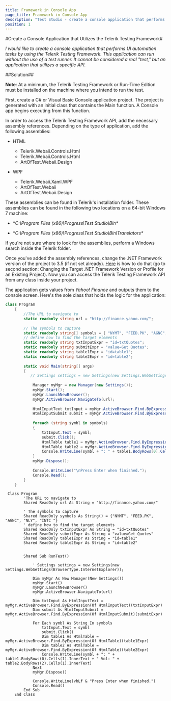 ```yaml
---
title: Framework in Console App
page_title: Framework in Console App
description: "Test Studio - create a console application that performs UI automation tasks by using the Telerik Testing Framework."
position: 1
---
```

#Create a Console Application that Utilizes the Telerik Testing Framework#

*I would like to create a console application that performs UI automation tasks by using the Telerik Testing Framework. This application can run without the use of a test runner. It cannot be considered a real "test," but an application that utilizes a specific API.*

##Solution##

**Note**: At a minimum, the Telerik Testing Framework or Run-Time Edition must be installed on the machine where you intend to run the test.

First, create a C# or Visual Basic Console application project. The project is generated with an initial class that contains the Main function. A Console app begins executing from this function.
 
In order to access the Telerik Testing Framework API, add the necessary assembly references. Depending on the type of application, add the following assemblies:


* HTML

	* Telerik.Webaii.Controls.Html
	* Telerik.Webaii.Controls.Html
	* ArtOfTest.Webaii.Design

* WPF

	* Telerik.Webaii.Xaml.WPF
	* ArtOfTest.Webaii
	* ArtOfTest.Webaii.Design 


These assemblies can be found in Telerik's installation folder. These assemblies can be found in the following two locations on a 64-bit Windows 7 machine:

* **C:\Program Files (x86)\Progress\Test Studio\Bin\**

* **C:\Program Files (x86)\Progress\Test Studio\Bin\Translators\**

 

If you're not sure where to look for the assemblies, perform a Windows search inside the Telerik folder.

Once you've added the assembly references, change the .NET Framework version of the project to 3.5 (if not set already). <a href="http://msdn.microsoft.com/en-us/library/bb398202.aspx" target="_blank">Here</a> is how to do that (go to second section: Changing the Target .NET Framework Version or Profile for an Existing Project). Now you can access the Telerik Testing Framework API from any class inside your project.

The application gets values from *Yahoo! Finance* and outputs them to the console screen. Here's the sole class that holds the logic for the application:

```C#
class Program
    {
        //The URL to navigate to
        static readonly string url = "http://finance.yahoo.com/";
 
        // The symbols to capture
        static readonly string[] symbols = { "NYMT", "FEED.PK", "AGNC", "NLY", "INTC " };
        // define how to find the target elements
        static readonly string txtInputExpr = "id=txtQuotes";
        static readonly string submitExpr = "value=Get Quotes";
        static readonly string table1Expr = "id=table1";
        static readonly string table2Expr = "id=table2";
 
        static void Main(string[] args)
        {
           // Settings settings = new Settings(new Settings.WebSettings(BrowserType.InternetExplorer));
 
            Manager myMgr = new Manager(new Settings());
            myMgr.Start();
            myMgr.LaunchNewBrowser();
            myMgr.ActiveBrowser.NavigateTo(url);
 
            HtmlInputText txtInput = myMgr.ActiveBrowser.Find.ByExpression<HtmlInputText>(txtInputExpr);
            HtmlInputSubmit submit = myMgr.ActiveBrowser.Find.ByExpression<HtmlInputSubmit>(submitExpr);
 
            foreach (string symbl in symbols)
            {
                txtInput.Text = symbl;
                submit.Click();
                HtmlTable table1 = myMgr.ActiveBrowser.Find.ByExpression<HtmlTable>(table1Expr);
                HtmlTable table2 = myMgr.ActiveBrowser.Find.ByExpression<HtmlTable>(table2Expr);
                Console.WriteLine(symbl + ": " + table1.BodyRows[0].Cells[1].InnerText + " Vol: " + table2.BodyRows[2].Cells[1].InnerText);
            }
            myMgr.Dispose();
 
            Console.WriteLine("\nPress Enter when finished.");
            Console.Read();
        }
    }
```
```VB
 Class Program
        'The URL to navigate to
        Shared ReadOnly url As String = "http://finance.yahoo.com/"
 
        ' The symbols to capture
        Shared ReadOnly symbols As String() = {"NYMT", "FEED.PK", "AGNC", "NLY", "INTC "}
        ' define how to find the target elements
        Shared ReadOnly txtInputExpr As String = "id=txtQuotes"
        Shared ReadOnly submitExpr As String = "value=Get Quotes"
        Shared ReadOnly table1Expr As String = "id=table1"
        Shared ReadOnly table2Expr As String = "id=table2"
 
 
        Shared Sub RunTest()
 
            ' Settings settings = new Settings(new Settings.WebSettings(BrowserType.InternetExplorer));
 
            Dim myMgr As New Manager(New Settings())
            myMgr.Start()
            myMgr.LaunchNewBrowser()
            myMgr.ActiveBrowser.NavigateTo(url)
 
            Dim txtInput As HtmlInputText = myMgr.ActiveBrowser.Find.ByExpression(Of HtmlInputText)(txtInputExpr)
            Dim submit As HtmlInputSubmit = myMgr.ActiveBrowser.Find.ByExpression(Of HtmlInputSubmit)(submitExpr)
 
            For Each symbl As String In symbols
                txtInput.Text = symbl
                submit.Click()
                Dim table1 As HtmlTable = myMgr.ActiveBrowser.Find.ByExpression(Of HtmlTable)(table1Expr)
                Dim table2 As HtmlTable = myMgr.ActiveBrowser.Find.ByExpression(Of HtmlTable)(table2Expr)
                Console.WriteLine(symbl + ": " + table1.BodyRows(0).Cells(1).InnerText + " Vol: " + table2.BodyRows(2).Cells(1).InnerText)
            Next
            myMgr.Dispose()
 
            Console.WriteLine(vbLf & "Press Enter when finished.")
            Console.Read()
        End Sub
    End Class
```